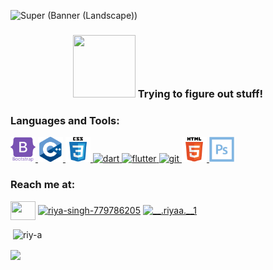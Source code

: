![Super (Banner (Landscape))](https://user-images.githubusercontent.com/91636803/179371212-94e9efd9-7a6d-4c51-b9c2-3672e2eae2fd.jpg)

<h3 align="center"><img src="https://user-images.githubusercontent.com/91636803/179371004-694c3498-9cae-461d-8ec3-05b199d16af4.gif" width="100" height="100"> Trying to figure out stuff! </h1>

<h3 align="left">Languages and Tools:</h3>
<p align="left"> <a href="https://getbootstrap.com" target="_blank" rel="noreferrer"> <img src="https://raw.githubusercontent.com/devicons/devicon/master/icons/bootstrap/bootstrap-plain-wordmark.svg" alt="bootstrap" width="40" height="40"/> </a> <a href="https://www.w3schools.com/cpp/" target="_blank" rel="noreferrer"> <img src="https://raw.githubusercontent.com/devicons/devicon/master/icons/cplusplus/cplusplus-original.svg" alt="cplusplus" width="40" height="40"/> </a> <a href="https://www.w3schools.com/css/" target="_blank" rel="noreferrer"> <img src="https://raw.githubusercontent.com/devicons/devicon/master/icons/css3/css3-original-wordmark.svg" alt="css3" width="40" height="40"/> </a> <a href="https://dart.dev" target="_blank" rel="noreferrer"> <img src="https://www.vectorlogo.zone/logos/dartlang/dartlang-icon.svg" alt="dart" width="40" height="40"/> </a> <a href="https://flutter.dev" target="_blank" rel="noreferrer"> <img src="https://www.vectorlogo.zone/logos/flutterio/flutterio-icon.svg" alt="flutter" width="40" height="40"/> </a> <a href="https://git-scm.com/" target="_blank" rel="noreferrer"> <img src="https://www.vectorlogo.zone/logos/git-scm/git-scm-icon.svg" alt="git" width="40" height="40"/> </a> <a href="https://www.w3.org/html/" target="_blank" rel="noreferrer"> <img src="https://raw.githubusercontent.com/devicons/devicon/master/icons/html5/html5-original-wordmark.svg" alt="html5" width="40" height="40"/> </a> <a href="https://www.photoshop.com/en" target="_blank" rel="noreferrer"> <img src="https://raw.githubusercontent.com/devicons/devicon/master/icons/photoshop/photoshop-line.svg" alt="photoshop" width="40" height="40"/> </a> </p>

<h3 align="left">Reach me at:</h3>
<p align="left">
<a href="mailto:riyasingh6392@gmail.com?" target="blank"><img align="center" src="https://user-images.githubusercontent.com/78693959/179521570-5f22e77c-6a35-4fa9-9e3a-5c09ba16db03.png" height="30" width="40"
/></a>
<a href="https://linkedin.com/in/riya-singh-779786205" target="blank"><img align="center" src="https://raw.githubusercontent.com/rahuldkjain/github-profile-readme-generator/master/src/images/icons/Social/linked-in-alt.svg" alt="riya-singh-779786205" height="30" width="40" /></a>
<a href="https://instagram.com/__.riyaa.__1" target="blank"><img align="center" src="https://raw.githubusercontent.com/rahuldkjain/github-profile-readme-generator/master/src/images/icons/Social/instagram.svg" alt="__.riyaa.__1" height="30" width="40" /></a>
</p>


<p>&nbsp;<img align="center" src="https://github-readme-stats.vercel.app/api?username=riy-a&count_private=true&show_icons=true&theme=radical" alt="riy-a" /></p>

<p><img align="center" src="https://github-readme-streak-stats.herokuapp.com?user=riy-a&theme=dark" /></p>
